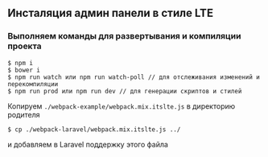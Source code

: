 ## Инсталяция админ панели в стиле LTE

### Выполняем команды для развертывания и компиляции проекта
```
$ npm i
$ bower i
$ npm run watch или npm run watch-poll // для отслеживания изменений и перекомпиляции
$ npm run prod или npm run dev // для генерации скриптов и стилей
```

Копируем ```./webpack-example/webpack.mix.itslte.js``` в директорию родителя
```
$ cp ./webpack-laravel/webpack.mix.itslte.js ../
```
и добавляем в Laravel поддержку этого файла